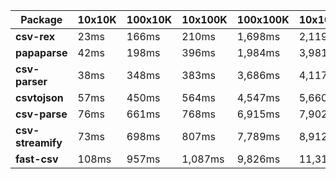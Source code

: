 | Package | 10x10K | 100x10K | 10x100K | 100x100K | 10x1000K 
|---------|---|---|---|---|---
| **csv-rex** | 23ms | 166ms | 210ms | 1,698ms | 2,119ms 
| **papaparse** | 42ms | 198ms | 396ms | 1,984ms | 3,981ms 
| **csv-parser** | 38ms | 348ms | 383ms | 3,686ms | 4,117ms 
| **csvtojson** | 57ms | 450ms | 564ms | 4,547ms | 5,660ms 
| **csv-parse** | 76ms | 661ms | 768ms | 6,915ms | 7,902ms 
| **csv-streamify** | 73ms | 698ms | 807ms | 7,789ms | 8,912ms 
| **fast-csv** | 108ms | 957ms | 1,087ms | 9,826ms | 11,316ms 
